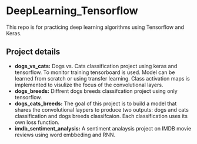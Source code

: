 
# DeepLearning_Tensorflow
This repo is for practicing deep learning algorithms using Tensorflow and Keras. 

## Project details

- **dogs_vs_cats:** Dogs vs. Cats classification project using keras and tensorflow. To monitor training tensorboard is used. Model can be learned from scratch or using transfer learning. Class activation maps is implemented to visulize the focus of  the convolutional layers. 
- **dogs_breeds:** Diffrent dogs breeds classifcation project using only tensorflow. 
- **dogs_cats_breeds:** The goal of this project is to build a model that shares the convolutional laypers to produce two outputs: dogs and cats classification and dogs breeds classifcaion. Each classification uses its own loss function.
- **imdb_sentiment_analysis:** A sentiment analaysis project on IMDB movie reviews using word embbeding and RNN.  
